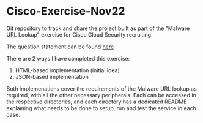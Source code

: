 # Cisco-Exercise-Nov22

Git repository to track and share the project built as part of the "Malware URL Lookup" exercise for Cisco Cloud Security recruiting.  

The question statement can be found [here](https://github.com/NikhilMSeb/Cisco-Exercise-Nov22/blob/main/URL%20Lookup%20Service%20Coding%20Exercise.pdf)

There are 2 ways I have completed this exercise:

1. HTML-based implementation (initial idea)
2. JSON-based implementation 

Both implemenations cover the requirements of the Malware URL lookup as required, with all the other necessary peripherals. Each can be accessed in the respective directories, and each directory has a dedicated README explaining what needs to be done to setup, run and test the service in each case. 
